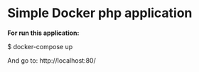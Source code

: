 # Simple Docker php application 


**For run this application:**

$ docker-compose up

And go to:
http://localhost:80/

